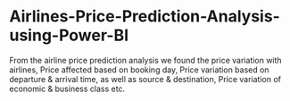 # Airlines-Price-Prediction-Analysis-using-Power-BI
From the airline price prediction analysis we found the price variation with airlines, Price affected based on booking day, Price variation based on departure &amp; arrival time, as well as source &amp; destination, Price variation of economic &amp; business class etc.  
